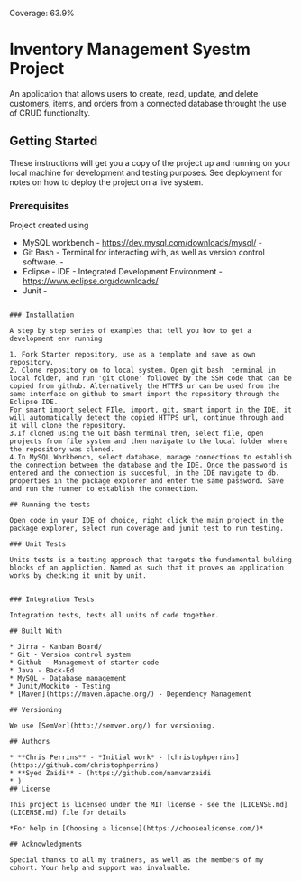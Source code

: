 Coverage: 63.9%
# Inventory Management Syestm Project

An application that allows users to create, read, update, and delete customers, items, and orders from a connected database throught the use of CRUD functionalty.

## Getting Started

These instructions will get you a copy of the project up and running on your local machine for development and testing purposes. See deployment for notes on how to deploy the project on a live system.

### Prerequisites
Project created using
- MySQL workbench -  https://dev.mysql.com/downloads/mysql/ - 
- Git Bash - Terminal for interacting with, as well as version control software. - 
- Eclipse - IDE - Integrated Development Environment - https://www.eclipse.org/downloads/ 
- Junit - 

```

### Installation

A step by step series of examples that tell you how to get a development env running

1. Fork Starter repository, use as a template and save as own repository.
2. Clone repository on to local system. Open git bash  terminal in local folder, and run 'git clone' followed by the SSH code that can be copied from github. Alternatively the HTTPS ur can be used from the same interface on github to smart import the repository through the Eclipse IDE. 
For smart import select FIle, import, git, smart import in the IDE, it will automatically detect the copied HTTPS url, continue through and it will clone the repository.
3.If cloned using the GIt bash terminal then, select file, open projects from file system and then navigate to the local folder where the repository was cloned.
4.In MySQL Workbench, select database, manage connections to establish the connection between the database and the IDE. Once the password is entered and the connection is succesful, in the IDE navigate to db. properties in the package explorer and enter the same password. Save and run the runner to establish the connection.

## Running the tests

Open code in your IDE of choice, right click the main project in the package explorer, select run coverage and junit test to run testing.

### Unit Tests 

Units tests is a testing approach that targets the fundamental bulding blocks of an appliction. Named as such that it proves an application works by checking it unit by unit.


### Integration Tests 

Integration tests, tests all units of code together.

## Built With

* Jirra - Kanban Board/
* Git - Version control system
* Github - Management of starter code
* Java - Back-Ed
* MySQL - Database management
* Junit/Mockito - Testing
* [Maven](https://maven.apache.org/) - Dependency Management

## Versioning

We use [SemVer](http://semver.org/) for versioning.

## Authors

* **Chris Perrins** - *Initial work* - [christophperrins](https://github.com/christophperrins)
* **Syed Zaidi** - (https://github.com/namvarzaidi
* )
## License

This project is licensed under the MIT license - see the [LICENSE.md](LICENSE.md) file for details 

*For help in [Choosing a license](https://choosealicense.com/)*

## Acknowledgments

Special thanks to all my trainers, as well as the members of my cohort. Your help and support was invaluable.
